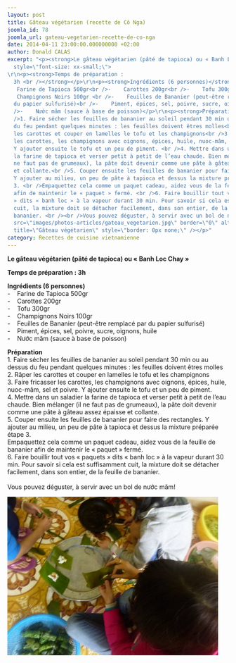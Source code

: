 ```yaml
---
layout: post
title: Gâteau végétarien (recette de Cô Nga)
joomla_id: 78
joomla_url: gateau-vegetarien-recette-de-co-nga
date: 2014-04-11 23:00:00.000000000 +02:00
author: Donald CALAS
excerpt: "<p><strong>Le gâteau végétarien (pâté de tapioca) ou « Banh Loc Chay »</strong></p>\r\n<p><span
  style=\"font-size: xx-small;\"> 
\r\n<p><strong>Temps de préparation :
  3h <br /></strong></p>\r\n<p><strong>Ingrédients (6 personnes)</strong><br />-  
   Farine de Tapioca 500gr<br />-    Carottes 200gr<br />-    Tofu 300gr<br />-  
   Champignons Noirs 100gr <br />-    Feuilles de Bananier (peut-être remplacé par
  du papier sulfurisé)<br />-    Piment, épices, sel, poivre, sucre, oignons, huile<br
  />-    Nước măm (sauce à base de poisson)</p>\r\n<p><strong>Préparation</strong><br
  />1. Faire sécher les feuilles de bananier au soleil pendant 30 min ou au dessus
  du feu pendant quelques minutes : les feuilles doivent êtres molles<br />2. Râper
  les carottes et couper en lamelles le tofu et les champignons<br />3. Faire fricasser
  les carottes, les champignons avec oignons, épices, huile, nuoc-mâm, sel et poivre.
  Y ajouter ensuite le tofu et un peu de piment. <br />4. Mettre dans un saladier
  la farine de tapioca et verser petit à petit de l’eau chaude. Bien mélanger (il
  ne faut pas de grumeaux), la pâte doit devenir comme une pâte à gâteau assez épaisse
  et collante.<br />5. Couper ensuite les feuilles de bananier pour faire des rectangles.
  Y ajouter au milieu, un peu de pâte à tapioca et dessus la mixture préparée étape
  3. <br />Empaquettez cela comme un paquet cadeau, aidez vous de la feuille de bananier
  afin de maintenir le « paquet » fermé. <br />6. Faire bouillir tout vos « paquets
  » dits « banh loc » à la vapeur durant 30 min. Pour savoir si cela est suffisamment
  cuit, la mixture doit se détacher facilement, dans son entier, de la feuille de
  bananier. <br /><br />Vous pouvez déguster, à servir avec un bol de nước măm!</p>\r\n<p><img
  src=\"images/photos-articles/gateau_vegetarien.jpg\" border=\"0\" alt=\"Gâteau végétarien\"
  title=\"Gâteau végétarien\" style=\"border: 0px none;\" /></p>"
category: Recettes de cuisine vietnamienne
---
```

<p><strong>Le gâteau végétarien (pâté de tapioca) ou « Banh Loc Chay »</strong></p>
<p><span style="font-size: xx-small;"> 

<p><strong>Temps de préparation : 3h <br /></strong></p>
<p><strong>Ingrédients (6 personnes)</strong><br />-    Farine de Tapioca 500gr<br />-    Carottes 200gr<br />-    Tofu 300gr<br />-    Champignons Noirs 100gr <br />-    Feuilles de Bananier (peut-être remplacé par du papier sulfurisé)<br />-    Piment, épices, sel, poivre, sucre, oignons, huile<br />-    Nước măm (sauce à base de poisson)</p>
<p><strong>Préparation</strong><br />1. Faire sécher les feuilles de bananier au soleil pendant 30 min ou au dessus du feu pendant quelques minutes : les feuilles doivent êtres molles<br />2. Râper les carottes et couper en lamelles le tofu et les champignons<br />3. Faire fricasser les carottes, les champignons avec oignons, épices, huile, nuoc-mâm, sel et poivre. Y ajouter ensuite le tofu et un peu de piment. <br />4. Mettre dans un saladier la farine de tapioca et verser petit à petit de l’eau chaude. Bien mélanger (il ne faut pas de grumeaux), la pâte doit devenir comme une pâte à gâteau assez épaisse et collante.<br />5. Couper ensuite les feuilles de bananier pour faire des rectangles. Y ajouter au milieu, un peu de pâte à tapioca et dessus la mixture préparée étape 3. <br />Empaquettez cela comme un paquet cadeau, aidez vous de la feuille de bananier afin de maintenir le « paquet » fermé. <br />6. Faire bouillir tout vos « paquets » dits « banh loc » à la vapeur durant 30 min. Pour savoir si cela est suffisamment cuit, la mixture doit se détacher facilement, dans son entier, de la feuille de bananier. <br /><br />Vous pouvez déguster, à servir avec un bol de nước măm!</p>
<p><img src="/assets/images/photos-articles/gateau_vegetarien.jpg" border="0" alt="Gâteau végétarien" title="Gâteau végétarien" style="border: 0px none;" /></p>
